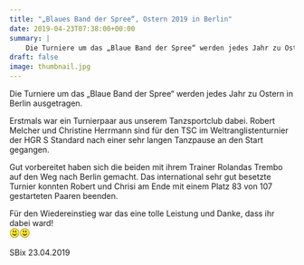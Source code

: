 ```yaml
---
title: "„Blaues Band der Spree“, Ostern 2019 in Berlin"
date: 2019-04-23T07:38:00+00:00
summary: |
    Die Turniere um das „Blaue Band der Spree“ werden jedes Jahr zu Ostern in Berlin ausgetragen. Erstmals war ein Turnierpaar aus unserem Tanzsportclub dabei.
draft: false
image: thumbnail.jpg
---
```


Die Turniere um das „Blaue Band der Spree“ werden jedes Jahr zu Ostern in Berlin ausgetragen.

Erstmals war ein Turnierpaar aus unserem Tanzsportclub dabei. Robert Melcher und Christine Herrmann sind für den TSC im Weltranglistenturnier der HGR S Standard nach einer sehr langen Tanzpause an den Start gegangen.

Gut vorbereitet haben sich die beiden mit ihrem Trainer Rolandas Trembo auf den Weg nach Berlin gemacht. Das international sehr gut besetzte Turnier konnten Robert und Chrisi am Ende mit einem Platz 83 von 107 gestarteten Paaren beenden.

Für den Wiedereinstieg war das eine tolle Leistung und Danke, dass ihr dabei ward!  
![](smiley-smile.gif)![](smiley-smile.gif)

SBix 23.04.2019


